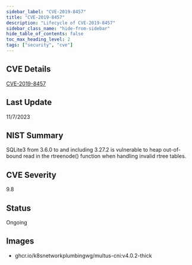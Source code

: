 ```yaml
---
sidebar_label: "CVE-2019-8457"
title: "CVE-2019-8457"
description: "Lifecycle of CVE-2019-8457"
sidebar_class_name: "hide-from-sidebar"
hide_table_of_contents: false
toc_max_heading_level: 2
tags: ["security", "cve"]
---
```


## CVE Details

[CVE-2019-8457](https://nvd.nist.gov/vuln/detail/CVE-2019-8457)


## Last Update

11/7/2023

## NIST Summary

SQLite3 from 3.6.0 to and including 3.27.2 is vulnerable to heap out-of-bound read in the rtreenode() function when handling invalid rtree tables.

## CVE Severity

9.8

## Status

Ongoing

## Images

- ghcr.io/k8snetworkplumbingwg/multus-cni:v4.0.2-thick


